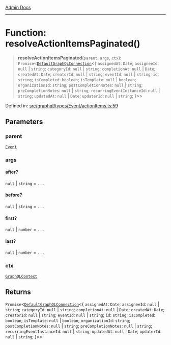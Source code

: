 [Admin Docs](/)

***

# Function: resolveActionItemsPaginated()

> **resolveActionItemsPaginated**(`parent`, `args`, `ctx`): `Promise`\<[`DefaultGraphQLConnection`](../../../../../utilities/defaultGraphQLConnection/type-aliases/DefaultGraphQLConnection.md)\<\{ `assignedAt`: `Date`; `assigneeId`: `null` \| `string`; `categoryId`: `null` \| `string`; `completionAt`: `null` \| `Date`; `createdAt`: `Date`; `creatorId`: `null` \| `string`; `eventId`: `null` \| `string`; `id`: `string`; `isCompleted`: `boolean`; `isTemplate`: `null` \| `boolean`; `organizationId`: `string`; `postCompletionNotes`: `null` \| `string`; `preCompletionNotes`: `null` \| `string`; `recurringEventInstanceId`: `null` \| `string`; `updatedAt`: `null` \| `Date`; `updaterId`: `null` \| `string`; \}\>\>

Defined in: [src/graphql/types/Event/actionItems.ts:59](https://github.com/Sourya07/talawa-api/blob/61a1911602b2f0aac7635e08ae2918f4f768e8ff/src/graphql/types/Event/actionItems.ts#L59)

## Parameters

### parent

[`Event`](../../Event/type-aliases/Event.md)

### args

#### after?

`null` \| `string` = `...`

#### before?

`null` \| `string` = `...`

#### first?

`null` \| `number` = `...`

#### last?

`null` \| `number` = `...`

### ctx

[`GraphQLContext`](../../../../context/type-aliases/GraphQLContext.md)

## Returns

`Promise`\<[`DefaultGraphQLConnection`](../../../../../utilities/defaultGraphQLConnection/type-aliases/DefaultGraphQLConnection.md)\<\{ `assignedAt`: `Date`; `assigneeId`: `null` \| `string`; `categoryId`: `null` \| `string`; `completionAt`: `null` \| `Date`; `createdAt`: `Date`; `creatorId`: `null` \| `string`; `eventId`: `null` \| `string`; `id`: `string`; `isCompleted`: `boolean`; `isTemplate`: `null` \| `boolean`; `organizationId`: `string`; `postCompletionNotes`: `null` \| `string`; `preCompletionNotes`: `null` \| `string`; `recurringEventInstanceId`: `null` \| `string`; `updatedAt`: `null` \| `Date`; `updaterId`: `null` \| `string`; \}\>\>
